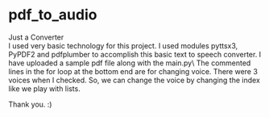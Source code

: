 # pdf_to_audio
Just a Converter \
I used very basic technology for this project. I used modules pyttsx3, PyPDF2 and pdfplumber to accomplish this basic text to speech converter.
I have uploaded a sample pdf file along with the main.py\ 
The commented lines in the for loop at the bottom end are for changing voice. There were 3 voices when I checked. So, we can change the voice by changing the index 
like we play with lists.

Thank you. :)
